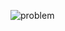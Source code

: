 ![problem](https://github.com/sathiiii/codeBase/blob/master/codeBase/moraXtreme%20Past%20Problems/moraXtreme4.0/Are%20you%20sick%3F/problem.jpg)
